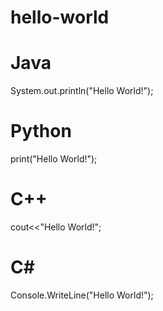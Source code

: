 # hello-world

# Java 
System.out.println("Hello World!");


# Python
print("Hello World!");

# C++
cout<<"Hello World!";

# C#
Console.WriteLine("Hello World!");
